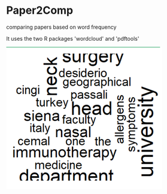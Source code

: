 # Paper2Comp
comparing papers based on word frequency

It uses the two R packages 'wordcloud' and 'pdftools'

![alt text](https://github.com/nthomasCUBE/Paper2Comp/blob/master/Figure1.png)
